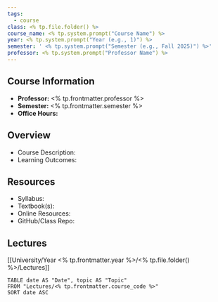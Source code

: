 ```yaml
---
tags:
  - course
class: <% tp.file.folder() %>
course_name: <% tp.system.prompt("Course Name") %>
year: <% tp.system.prompt("Year (e.g., 1)") %>
semester: ' <% tp.system.prompt("Semester (e.g., Fall 2025)") %>'
professor: <% tp.system.prompt("Professor Name") %>
---
```

## Course Information
- **Professor:** <% tp.frontmatter.professor %>  
- **Semester:** <% tp.frontmatter.semester %>  
- **Office Hours:**  

## Overview
- Course Description:  
- Learning Outcomes:  

## Resources
- Syllabus:  
- Textbook(s):  
- Online Resources:  
- GitHub/Class Repo:  

## Lectures
[[University/Year <% tp.frontmatter.year %>/<% tp.file.folder() %>/Lectures]]
```dataview
TABLE date AS "Date", topic AS "Topic"
FROM "Lectures/<% tp.frontmatter.course_code %>"
SORT date ASC
